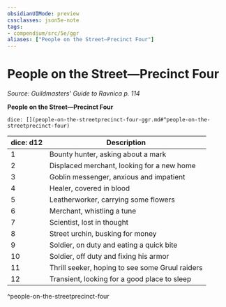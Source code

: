 ```yaml
---
obsidianUIMode: preview
cssclasses: json5e-note
tags:
- compendium/src/5e/ggr
aliases: ["People on the Street—Precinct Four"]
---
```

# People on the Street—Precinct Four
*Source: Guildmasters' Guide to Ravnica p. 114* 

**People on the Street—Precinct Four**

`dice: [](people-on-the-streetprecinct-four-ggr.md#^people-on-the-streetprecinct-four)`

| dice: d12 | Description |
|-----------|-------------|
| 1 | Bounty hunter, asking about a mark |
| 2 | Displaced merchant, looking for a new home |
| 3 | Goblin messenger, anxious and impatient |
| 4 | Healer, covered in blood |
| 5 | Leatherworker, carrying some flowers |
| 6 | Merchant, whistling a tune |
| 7 | Scientist, lost in thought |
| 8 | Street urchin, busking for money |
| 9 | Soldier, on duty and eating a quick bite |
| 10 | Soldier, off duty and fixing his armor |
| 11 | Thrill seeker, hoping to see some Gruul raiders |
| 12 | Transient, looking for a good place to sleep |
^people-on-the-streetprecinct-four